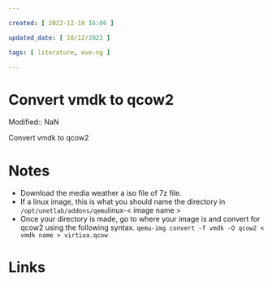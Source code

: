 ```yaml
---

created: [ 2022-12-18 16:06 ]

updated_date: [ 18/12/2022 ]

tags: [ literature, eve-ng ]

---
```


# Convert vmdk to  qcow2

Modified:: NaN

Convert vmdk to  qcow2


# Notes
- Download the media weather a iso file of 7z file. 
- If a linux image, this is what you should name the directory in `/opt/unetlab/addons/qemu`linux-< image name > 
- Once your directory is made, go  to where your image is and convert for qcow2 using the following syntax. `qemu-img convert -f vmdk -O qcow2 < vmdk name > virtioa.qcow`




# Links